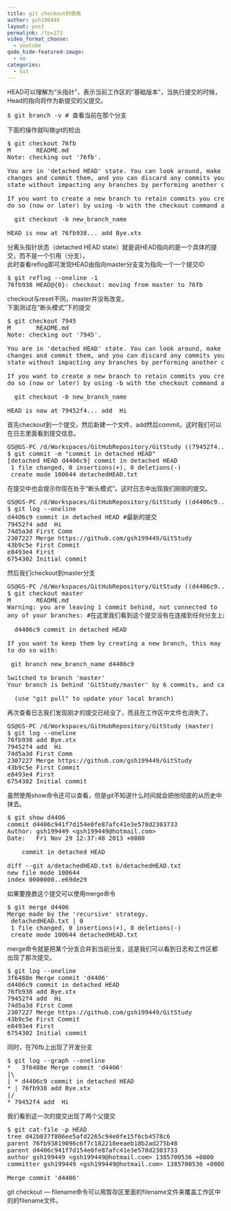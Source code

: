 ```yaml
---
title: git checkout的使用
author: gsh199449
layout: post
permalink: /?p=173
video_format_choose:
  - youtube
qode_hide-featured-image:
  - no
categories:
  - Git
---
```

HEAD可以理解为“头指针”，表示当前工作区的“基础版本”，当执行提交的时候，Head的指向将作为新提交的父提交。

<pre name="code" class="java">$ git branch -v # 查看当前在那个分支
</pre>

下面的操作就叫做git的检出

<pre name="code" class="java">$ git checkout 76fb
M       README.md
Note: checking out '76fb'.

You are in 'detached HEAD' state. You can look around, make experimental
changes and commit them, and you can discard any commits you make in this
state without impacting any branches by performing another checkout.

If you want to create a new branch to retain commits you create, you may
do so (now or later) by using -b with the checkout command again. Example:

  git checkout -b new_branch_name

HEAD is now at 76fb938... add Bye.xtx
</pre>

分离头指针状态（detached HEAD state）就是说HEAD指向的是一个具体的提交，而不是一个引用（分支）。  
此时查看reflog即可发现HEAD由指向master分支变为指向一个一个提交ID

<pre name="code" class="java">$ git reflog --oneline -1
76fb938 HEAD@{0}: checkout: moving from master to 76fb
</pre>

checkout与reset不同，master并没有改变。  
下面测试在“断头模式”下的提交

<pre name="code" class="java">$ git checkout 7945
M       README.md
Note: checking out '7945'.

You are in 'detached HEAD' state. You can look around, make experimental
changes and commit them, and you can discard any commits you make in this
state without impacting any branches by performing another checkout.

If you want to create a new branch to retain commits you create, you may
do so (now or later) by using -b with the checkout command again. Example:

  git checkout -b new_branch_name

HEAD is now at 79452f4... add  Hi
</pre>

首先checkout到一个提交，然后新建一个文件，add然后commit。这时我们可以在日志里面看到提交信息。

<pre name="code" class="java">GS@GS-PC /d/Workspaces/GitHubRepository/GitStudy ((79452f4...))
$ git commit -m "commit in detached HEAD"
[detached HEAD d4406c9] commit in detached HEAD
 1 file changed, 0 insertions(+), 0 deletions(-)
 create mode 100644 detachedHEAD.txt
</pre>

在提交中也会提示你现在处于“断头模式”。这时日志中出现我们刚刚的提交。

<pre name="code" class="java">GS@GS-PC /d/Workspaces/GitHubRepository/GitStudy ((d4406c9...))
$ git log --oneline
d4406c9 commit in detached HEAD #最新的提交
79452f4 add  Hi
74d5a3d First Comm
2307227 Merge https://github.com/gsh199449/GitStudy
43b9c5e First Commit
e8493e4 First
6754302 Initial commit
</pre>

然后我们checkout到master分支

<pre name="code" class="java">GS@GS-PC /d/Workspaces/GitHubRepository/GitStudy ((d4406c9...))
$ git checkout master
M       README.md
Warning: you are leaving 1 commit behind, not connected to
any of your branches: #在这里我们看到这个提交没有在连接到任何分支上面

  d4406c9 commit in detached HEAD

If you want to keep them by creating a new branch, this may be a good time
to do so with:

 git branch new_branch_name d4406c9

Switched to branch 'master'
Your branch is behind 'GitStudy/master' by 6 commits, and can be fast-forwarded.

  (use "git pull" to update your local branch)
</pre>

再次查看日志我们发现刚才的提交已经没了，而且在工作区中文件也消失了。

<pre name="code" class="java">GS@GS-PC /d/Workspaces/GitHubRepository/GitStudy (master)
$ git log --oneline
76fb938 add Bye.xtx
79452f4 add  Hi
74d5a3d First Comm
2307227 Merge https://github.com/gsh199449/GitStudy
43b9c5e First Commit
e8493e4 First
6754302 Initial commit
</pre>

虽然使用show命令还可以查看，但是git不知道什么时间就会把他彻底的从历史中抹去。

<pre name="code" class="java">$ git show d4406
commit d4406c941f7d154e0fe87afc41e3e578d2303733
Author: gsh199449 &lt;gsh199449@hotmail.com>
Date:   Fri Nov 29 12:37:48 2013 +0800

    commit in detached HEAD

diff --git a/detachedHEAD.txt b/detachedHEAD.txt
new file mode 100644
index 0000000..e69de29
</pre>

如果要挽救这个提交可以使用merge命令

<pre name="code" class="java">$ git merge d4406
Merge made by the 'recursive' strategy.
 detachedHEAD.txt | 0
 1 file changed, 0 insertions(+), 0 deletions(-)
 create mode 100644 detachedHEAD.txt
</pre>

merge命令就是把某个分支合并到当前分支，这是我们可以看到日志和工作区都出现了那次提交。

<pre name="code" class="java">$ git log --oneline
3f6488e Merge commit 'd4406'
d4406c9 commit in detached HEAD
76fb938 add Bye.xtx
79452f4 add  Hi
74d5a3d First Comm
2307227 Merge https://github.com/gsh199449/GitStudy
43b9c5e First Commit
e8493e4 First
6754302 Initial commit
</pre>

同时，在76fb上出现了开发分支

<pre name="code" class="java">$ git log --graph --oneline
*   3f6488e Merge commit 'd4406'
|\
| * d4406c9 commit in detached HEAD
* | 76fb938 add Bye.xtx
|/
* 79452f4 add  Hi
</pre>

我们看到这一次的提交出现了两个父提交

<pre name="code" class="java">$ git cat-file -p HEAD
tree d42b037f806ee5afd2265c94e0fe15f6cb4578c6
parent 76fb93819096c6f7c182218eeaeb18b2ad275b48
parent d4406c941f7d154e0fe87afc41e3e578d2303733
author gsh199449 &lt;gsh199449@hotmail.com> 1385700536 +0800
committer gsh199449 &lt;gsh199449@hotmail.com> 1385700536 +0800

Merge commit 'd4406'
</pre>

git checkout &#8212; filename命令可以用暂存区里面的filename文件来覆盖工作区中的的filename文件。